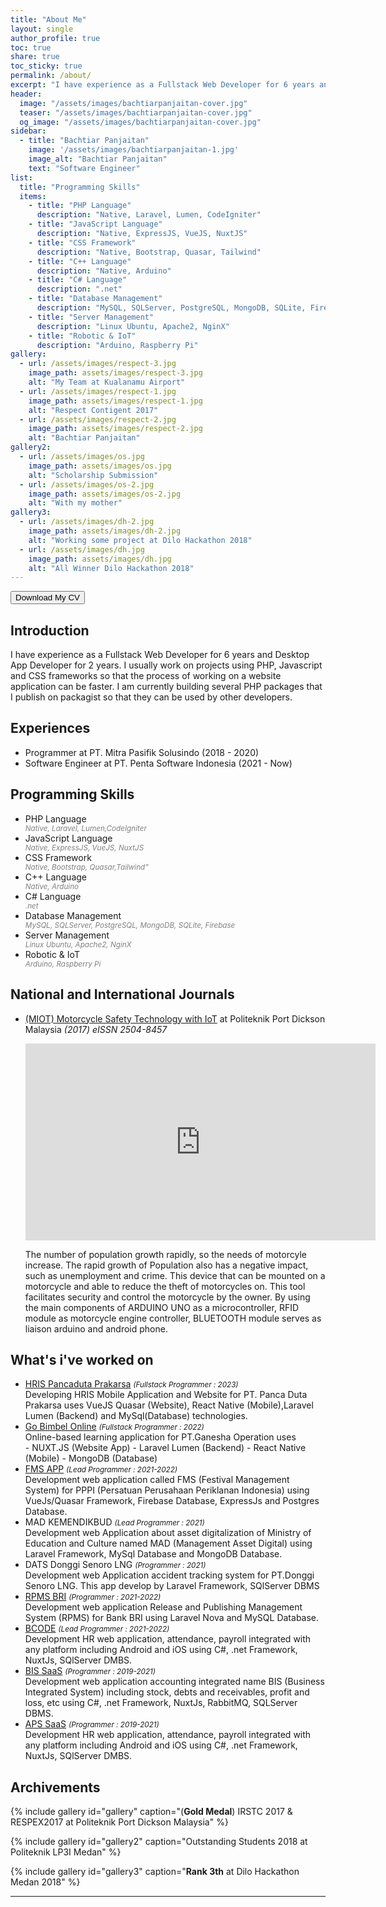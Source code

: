 ```yaml
---
title: "About Me"
layout: single
author_profile: true
toc: true
share: true
toc_sticky: true
permalink: /about/
excerpt: "I have experience as a Fullstack Web Developer for 6 years and Desktop App Developer for 2 years. I usually work on projects using PHP, Javascript and CSS frameworks so that the process of working on a website application can be faster. I am currently building several PHP packages that I publish on packagist so that they can be used by other developers."
header:
  image: "/assets/images/bachtiarpanjaitan-cover.jpg"
  teaser: "/assets/images/bachtiarpanjaitan-cover.jpg"
  og_image: "/assets/images/bachtiarpanjaitan-cover.jpg"
sidebar:
  - title: "Bachtiar Panjaitan"
    image: '/assets/images/bachtiarpanjaitan-1.jpg'
    image_alt: "Bachtiar Panjaitan"
    text: "Software Engineer"
list:
  title: "Programming Skills"
  items:
    - title: "PHP Language"
      description: "Native, Laravel, Lumen, CodeIgniter"
    - title: "JavaScript Language"
      description: "Native, ExpressJS, VueJS, NuxtJS"
    - title: "CSS Framework"
      description: "Native, Bootstrap, Quasar, Tailwind"
    - title: "C++ Language"
      description: "Native, Arduino"
    - title: "C# Language"
      description: ".net"
    - title: "Database Management"
      description: "MySQL, SQLServer, PostgreSQL, MongoDB, SQLite, Firebase"
    - title: "Server Management"
      description: "Linux Ubuntu, Apache2, NginX"
    - title: "Robotic & IoT"
      description: "Arduino, Raspberry Pi"
gallery:
  - url: /assets/images/respect-3.jpg
    image_path: assets/images/respect-3.jpg
    alt: "My Team at Kualanamu Airport"
  - url: /assets/images/respect-1.jpg
    image_path: assets/images/respect-1.jpg
    alt: "Respect Contigent 2017"
  - url: /assets/images/respect-2.jpg
    image_path: assets/images/respect-2.jpg
    alt: "Bachtiar Panjaitan"
gallery2:
  - url: /assets/images/os.jpg
    image_path: assets/images/os.jpg
    alt: "Scholarship Submission"
  - url: /assets/images/os-2.jpg
    image_path: assets/images/os-2.jpg
    alt: "With my mother"
gallery3:
  - url: /assets/images/dh-2.jpg
    image_path: assets/images/dh-2.jpg
    alt: "Working some project at Dilo Hackathon 2018"
  - url: /assets/images/dh.jpg
    image_path: assets/images/dh.jpg
    alt: "All Winner Dilo Hackathon 2018"
---
```


<a target="_blank" href="https://drive.google.com/file/d/1v7MQq7GSMM88iEoEocyVavIo_WaV7iHa/view?usp=sharing"><button class="btn btn--primary">Download My CV</button></a>
## Introduction
I have experience as a Fullstack Web Developer for 6 years and Desktop App Developer for 2 years. I
usually work on projects using PHP, Javascript and CSS frameworks so that the process of working
on a website application can be faster. I am currently building several PHP packages that I publish on
packagist so that they can be used by other developers.

## Experiences
- Programmer at PT. Mitra Pasifik Solusindo (2018 - 2020)
- Software Engineer at PT. Penta Software Indonesia (2021 - Now)

## Programming Skills
- PHP Language
  <div style="font-style: italic; color: gray; font-size: smaller;">Native, Laravel, Lumen,CodeIgniter </div>
- JavaScript Language
  <div style="font-style: italic; color: gray; font-size: smaller;">Native, ExpressJS, VueJS, NuxtJS</div>
- CSS Framework
  <div style="font-style: italic; color: gray; font-size: smaller;">Native, Bootstrap, Quasar,Tailwind" </div>
- C++ Language
  <div style="font-style: italic; color: gray; font-size: smaller;">Native, Arduino</div>
- C# Language
  <div style="font-style: italic; color: gray; font-size: smaller;">.net</div>
- Database Management
  <div style="font-style: italic; color: gray; font-size: smaller;">MySQL, SQLServer, PostgreSQL, MongoDB, SQLite, Firebase </div>
- Server Management
  <div style="font-style: italic; color: gray; font-size: smaller;">Linux Ubuntu, Apache2, NginX </div>
- Robotic & IoT
  <div style="font-style: italic; color: gray; font-size: smaller;">Arduino, Raspberry Pi</div>

## National and International Journals
- [(MIOT) Motorcycle Safety Technology with IoT](https://www.researchgate.net/publication/358741686_MOTORCYCLE_SAFETY_TECHNOLOGY_WITH_IOT) at Politeknik Port Dickson Malaysia _(2017) eISSN 2504-8457_

  <iframe width="560" height="315" src="https://www.youtube.com/embed/LW_LIyymzJo" title="YouTube video player" frameborder="0" allow="accelerometer; autoplay; clipboard-write; encrypted-media; gyroscope; picture-in-picture; web-share" allowfullscreen></iframe>

  The number of population growth rapidly, so the needs of motorcyle increase. The rapid growth of Population also has a negative impact, such as unemployment and crime. This device that can be mounted on a motorcycle and able to reduce the theft of motorcycles on. This tool facilitates security and control the motorcycle by the owner. By using the main components of ARDUINO UNO as a microcontroller, RFID module as motorcycle engine controller, BLUETOOTH module serves as liaison arduino and android phone.
  

## What's i've worked on
- [HRIS Pancaduta Prakarsa](https://hrattpancaduta.com) <small>_(Fullstack Programmer : 2023)_</small>
  <div>Developing HRIS Mobile Application and Website for PT. Panca Duta Prakarsa uses VueJS Quasar (Website), React Native (Mobile),Laravel Lumen (Backend) and MySql(Database) technologies.</div>
- [Go Bimbel Online](https://student.gobimbelonline.net) <small>_(Fullstack Programmer : 2022)_</small>
  <div>Online-based learning application for PT.Ganesha Operation uses</div>
    - NUXT.JS (Website App)
    - Laravel Lumen (Backend)
    - React Native (Mobile)
    - MongoDB (Database)
- [FMS APP](https://registrasicp.com/) <small>_(Lead Programmer : 2021-2022)_</small>
  <div>Development web application called FMS (Festival Management System) for PPPI (Persatuan Perusahaan Periklanan Indonesia) using VueJs/Quasar Framework, Firebase Database, ExpressJs and Postgres Database.</div>
- MAD KEMENDIKBUD <small>_(Lead Programmer : 2021)_</small>
  <div>Development web Application about asset digitalization of Ministry of Education and Culture named MAD (Management Asset Digital) using Laravel Framework, MySql Database and MongoDB Database.</div>
- DATS Donggi Senoro LNG <small>_(Programmer : 2021)_</small>
  <div>Development web Application accident tracking system for PT.Donggi Senoro LNG. This app develop by Laravel Framework, SQlServer DBMS</div>
- [RPMS BRI](https://bri-rpms.id/) <small>_(Programmer : 2021-2022)_</small>
  <div>Development web application Release and Publishing Management System (RPMS) for Bank BRI using Laravel Nova and MySQL Database.</div>
- [BCODE](https://assesment.bcode.id/dewasa/) <small>_(Lead Programmer : 2021-2022)_</small>
  <div>Development HR web application, attendance, payroll integrated with any platform including Android and iOS using C#, .net Framework, NuxtJs, SQlServer DMBS.</div>
- [BIS SaaS](https://bis.mpssoft.co.id/) <small>_(Programmer : 2019-2021)_</small>
  <div>Development web application accounting integrated name BIS (Business Integrated System) including stock, debts and receivables, profit and loss, etc using C#, .net Framework, NuxtJs, RabbitMQ, SQLServer DBMS.</div>
- [APS SaaS](https://aps.mpssoft.co.id/) <small>_(Programmer : 2019-2021)_</small>
  <div>Development HR web application, attendance, payroll integrated with any platform including Android and iOS using C#, .net Framework, NuxtJs, SQlServer DMBS.</div>

## Archivements
{% include gallery id="gallery" caption="(**Gold Medal**) IRSTC 2017 & RESPEX2017 at Politeknik Port Dickson Malaysia" %}

{% include gallery id="gallery2" caption="Outstanding Students 2018 at Politeknik LP3I Medan" %}

{% include gallery id="gallery3" caption="**Rank 3th** at Dilo Hackathon Medan 2018" %}
___
  